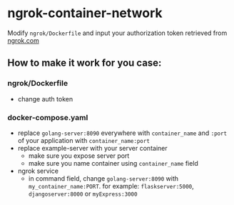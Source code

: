 # ngrok-container-network

Modify `ngrok/Dockerfile` and input your authorization token retrieved from [ngrok.com](ngrok.com)  

## How to make it work for you case:  
### ngrok/Dockerfile
* change auth token    

### docker-compose.yaml
* replace `golang-server:8090` everywhere with `container_name` and `:port` of your application with `container_name:port`
* replace example-server with your server container
  * make sure you expose server port
  * make sure you name container using `container_name` field
* ngrok service
  * in command field, change `golang-server:8090` with `my_container_name:PORT`. for example: `flaskserver:5000`,  `djangoserver:8000` or `myExpress:3000`  